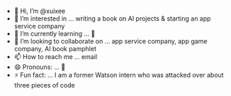 - 👋 Hi, I’m @xuixee
- 👀 I’m interested in ... writing a book on AI projects & starting an app service company
- 🌱 I’m currently learning ... 🫶
- 💞️ I’m looking to collaborate on ... app service company, app game company, AI book pamphlet
- 📫 How to reach me ... email 
- 😄 Pronouns: ... 🎀
- ⚡ Fun fact: ... I am a former Watson intern who was attacked over about three pieces of code 

<!---
xuixee/xuixee is a ✨ special ✨ repository because its `README.md` (this file) appears on your GitHub profile.
You can click the Preview link to take a look at your changes.
--->
